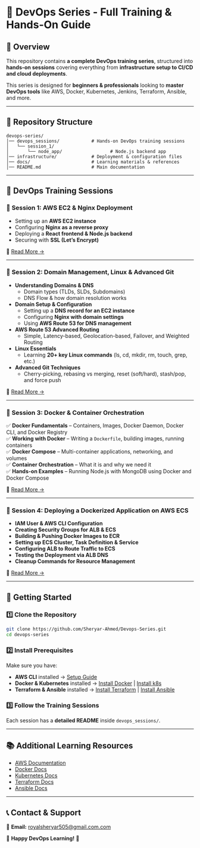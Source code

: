 # 🚀 DevOps Series - Full Training & Hands-On Guide

## 📌 Overview
This repository contains **a complete DevOps training series**, structured into **hands-on sessions** covering everything from **infrastructure setup to CI/CD and cloud deployments**.  

This series is designed for **beginners & professionals** looking to **master DevOps tools** like AWS, Docker, Kubernetes, Jenkins, Terraform, Ansible, and more.

---

## 📂 Repository Structure

```
devops-series/
│── devops_sessions/            # Hands-on DevOps training sessions
│   └── session_1/
│       └── node_app/                  # Node.js backend app
│── infrastructure/             # Deployment & configuration files
│── docs/                       # Learning materials & references
│── README.md                   # Main documentation
```

---

## 📆 **DevOps Training Sessions**

### 🔹 **Session 1: AWS EC2 & Nginx Deployment**
- Setting up an **AWS EC2 instance**
- Configuring **Nginx as a reverse proxy**
- Deploying a **React frontend & Node.js backend**
- Securing with **SSL (Let’s Encrypt)**

📖 [Read More →](./devops_sessions/session_1/README.md)

---

### 🔹 **Session 2: Domain Management, Linux & Advanced Git**
- **Understanding Domains & DNS**
  - Domain types (TLDs, SLDs, Subdomains)  
  - DNS Flow & how domain resolution works  
- **Domain Setup & Configuration**
  - Setting up a **DNS record for an EC2 instance**  
  - Configuring **Nginx with domain settings**  
  - Using **AWS Route 53 for DNS management**  
- **AWS Route 53 Advanced Routing**
  - Simple, Latency-based, Geolocation-based, Failover, and Weighted Routing  
- **Linux Essentials**
  - Learning **20+ key Linux commands** (ls, cd, mkdir, rm, touch, grep, etc.)
- **Advanced Git Techniques**
  - Cherry-picking, rebasing vs merging, reset (soft/hard), stash/pop, and force push  

📖 [Read More →](./devops_sessions/session_2/README.md)

---

### 🔹 **Session 3: Docker & Container Orchestration**  

✅ **Docker Fundamentals** – Containers, Images, Docker Daemon, Docker CLI, and Docker Registry  
✅ **Working with Docker** – Writing a `Dockerfile`, building images, running containers  
✅ **Docker Compose** – Multi-container applications, networking, and volumes  
✅ **Container Orchestration** – What it is and why we need it  
✅ **Hands-on Examples** – Running Node.js with MongoDB using Docker and Docker Compose  

📖 [Read More →](./devops_sessions/session_3/README.md)  

---

### 🔹 **Session 4: Deploying a Dockerized Application on AWS ECS**  
- **IAM User & AWS CLI Configuration**  
- **Creating Security Groups for ALB & ECS**  
- **Building & Pushing Docker Images to ECR**  
- **Setting up ECS Cluster, Task Definition & Service**  
- **Configuring ALB to Route Traffic to ECS**  
- **Testing the Deployment via ALB DNS**  
- **Cleanup Commands for Resource Management**  

📖 [Read More →](./devops_sessions/session_4/README.md)  

---  

## 🚀 **Getting Started**

### 1️⃣ Clone the Repository

```bash
git clone https://github.com/Sheryar-Ahmed/Devops-Series.git
cd devops-series
```

### 2️⃣ Install Prerequisites

Make sure you have:
- **AWS CLI** installed → [Setup Guide](https://docs.aws.amazon.com/cli/latest/userguide/install-cliv2.html)
- **Docker & Kubernetes** installed → [Install Docker](https://docs.docker.com/get-docker/) | [Install k8s](https://kubernetes.io/docs/tasks/tools/)
- **Terraform & Ansible** installed → [Install Terraform](https://developer.hashicorp.com/terraform/tutorials/aws-get-started/install-cli) | [Install Ansible](https://docs.ansible.com/ansible/latest/installation_guide/)

### 3️⃣ Follow the Training Sessions

Each session has a **detailed README** inside `devops_sessions/`.

---

## 📚 **Additional Learning Resources**
- [AWS Documentation](https://aws.amazon.com/documentation/)
- [Docker Docs](https://docs.docker.com/)
- [Kubernetes Docs](https://kubernetes.io/docs/)
- [Terraform Docs](https://developer.hashicorp.com/terraform/docs)
- [Ansible Docs](https://docs.ansible.com/)

---

## 📞 **Contact & Support**
📧 **Email:** royalsheryar505@gmail.com.com  
<!-- 📢 **Discord Community:** [Join Here](https://discord.gg/devops-series)   -->
<!-- 🐦 **Twitter:** [@yourhandle](https://twitter.com/yourhandle) -->

🚀 **Happy DevOps Learning!** 🚀